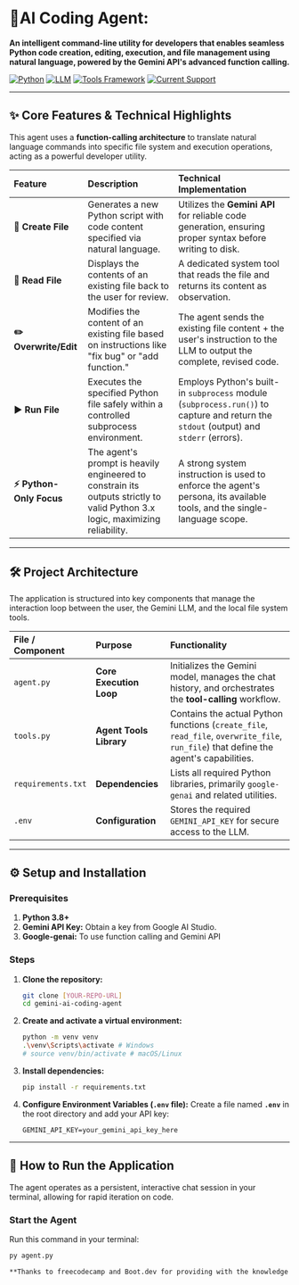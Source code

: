 # 🤖AI Coding Agent:

**An intelligent command-line utility for developers that enables seamless Python code creation, editing, execution, and file management using natural language, powered by the Gemini API's advanced function calling.**

[![Python](https://img.shields.io/badge/Python-3.8+-blue?style=for-the-badge&logo=python)](https://www.python.org/)
[![LLM](https://img.shields.io/badge/LLM%20Engine-Gemini%20API-4285F4?style=for-the-badge&logo=google&logoColor=white)](https://ai.google.dev/gemini-api/docs)
[![Tools Framework](https://img.shields.io/badge/Tools%20Framework-Core%20Python-000000?style=for-the-badge&logo=python&logoColor=white)](https://www.python.org/)
[![Current Support](https://img.shields.io/badge/Language%20Support-Python%20Only-FFD43B?style=for-the-badge&logo=python&logoColor=white)](https://www.python.org/)

---

## ✨ Core Features & Technical Highlights

This agent uses a **function-calling architecture** to translate natural language commands into specific file system and execution operations, acting as a powerful developer utility.

| Feature | Description | Technical Implementation |
| :--- | :--- | :--- |
| **📝 Create File** | Generates a new Python script with code content specified via natural language. | Utilizes the **Gemini API** for reliable code generation, ensuring proper syntax before writing to disk. |
| **📖 Read File** | Displays the contents of an existing file back to the user for review. | A dedicated system tool that reads the file and returns its content as observation. |
| **✏️ Overwrite/Edit** | Modifies the content of an existing file based on instructions like "fix bug" or "add function." | The agent sends the existing file content + the user's instruction to the LLM to output the complete, revised code. |
| **▶️ Run File** | Executes the specified Python file safely within a controlled subprocess environment. | Employs Python's built-in `subprocess` module (`subprocess.run()`) to capture and return the `stdout` (output) and `stderr` (errors). |
| **⚡ Python-Only Focus** | The agent's prompt is heavily engineered to constrain its outputs strictly to valid Python 3.x logic, maximizing reliability. | A strong system instruction is used to enforce the agent's persona, its available tools, and the single-language scope. |

---

## 🛠️ Project Architecture

The application is structured into key components that manage the interaction loop between the user, the Gemini LLM, and the local file system tools.

| File / Component | Purpose | Functionality |
| :--- | :--- | :--- |
| `agent.py` | **Core Execution Loop** | Initializes the Gemini model, manages the chat history, and orchestrates the **tool-calling** workflow. |
| `tools.py` | **Agent Tools Library** | Contains the actual Python functions (`create_file`, `read_file`, `overwrite_file`, `run_file`) that define the agent's capabilities. |
| `requirements.txt` | **Dependencies** | Lists all required Python libraries, primarily `google-genai` and related utilities. |
| `.env` | **Configuration** | Stores the required `GEMINI_API_KEY` for secure access to the LLM. |

---

## ⚙️ Setup and Installation

### Prerequisites

1.  **Python 3.8+**
2.  **Gemini API Key:** Obtain a key from Google AI Studio.
3.  **Google-genai:** To use function calling and Gemini API

### Steps

1.  **Clone the repository:**
    ```bash
    git clone [YOUR-REPO-URL]
    cd gemini-ai-coding-agent
    ```

2.  **Create and activate a virtual environment:**
    ```bash
    python -m venv venv
    .\venv\Scripts\activate # Windows
    # source venv/bin/activate # macOS/Linux
    ```

3.  **Install dependencies:**
    ```bash
    pip install -r requirements.txt
    ```

4.  **Configure Environment Variables (`.env` file):**
    Create a file named **`.env`** in the root directory and add your API key:
    ```
    GEMINI_API_KEY=your_gemini_api_key_here
    ```

---

## 🚀 How to Run the Application

The agent operates as a persistent, interactive chat session in your terminal, allowing for rapid iteration on code.

### Start the Agent

Run this command in your terminal:

```bash
py agent.py

**Thanks to freecodecamp and Boot.dev for providing with the knowledge and guide for this project**
